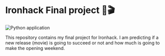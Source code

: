 # Ironhack Final project 🍿🎬

![Python application](https://github.com/sideround/final-project-new-releases/workflows/Python%20application/badge.svg)

This repository contains my final project for Ironhack. I am predicting if a new release (movie) is going to succeed or not and how much is going to make the opening weekend.
